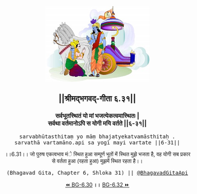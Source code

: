 <center><img src="../../asset/BG.png" alt="#API #bhagavadgitaapi #slok #nodejs #js #api #gitaapi #krishna #hinduism #vedic #ISKCON #shreemadbhagavadgita #technology"/>
<h2>||श्रीमद्‍भगवद्‍-गीता ६.३१||</h2>
<h3>सर्वभूतस्थितं यो मां भजत्येकत्वमास्थितः |<br/>सर्वथा वर्तमानोऽपि स योगी मयि वर्तते ||६-३१||</h3>
<pre>sarvabhūtasthitaṃ yo māṃ bhajatyekatvamāsthitaḥ .<br/>sarvathā vartamāno.api sa yogī mayi vartate ||6-31||</pre>
<p>।।6.31।। जो पुरुष एकत्वभाव मंे स्थित हुआ सम्पूर्ण भूतों में स्थित मुझे भजता है, वह योगी सब प्रकार से वर्तता हुआ (रहता हुआ) मुझमें स्थित रहता है।।</p>
<pre>(Bhagavad Gita, Chapter 6, Shloka 31) || <a href="https://twitter.com/bhagavadgitaapi">@BhagavadGitaApi</a></pre><a href="../../6/30">⏪  BG-6.30</a><b>        ।।        </b><a href="../../6/32">BG-6.32  ⏩</a></center>